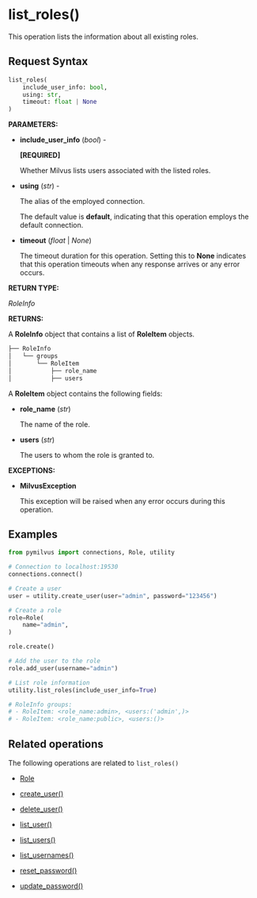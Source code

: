 # list_roles()

This operation lists the information about all existing roles.

## Request Syntax

```python
list_roles(
    include_user_info: bool,
    using: str,
    timeout: float | None
)
```

**PARAMETERS:**

- **include_user_info** (*bool*) - 

    **[REQUIRED]**

    Whether Milvus lists users associated with the listed roles.

- **using** (*str*) - 

    The alias of the employed connection.

    The default value is **default**, indicating that this operation employs the default connection.

- **timeout** (*float* | *None*)  

    The timeout duration for this operation. Setting this to **None** indicates that this operation timeouts when any response arrives or any error occurs.

**RETURN TYPE:**

*RoleInfo*

**RETURNS:**

A **RoleInfo** object that contains a list of **RoleItem** objects.

```python
├── RoleInfo
│   └── groups  
│       └── RoleItem
│           ├── role_name
│           ├── users
```

A **RoleItem** object contains the following fields:

- **role_name** (*str*)

    The name of the role.

- **users** (*str*)

    The users to whom the role is granted to.

**EXCEPTIONS:**

- **MilvusException**

    This exception will be raised when any error occurs during this operation.

## Examples

```python
from pymilvus import connections, Role, utility

# Connection to localhost:19530
connections.connect()

# Create a user
user = utility.create_user(user="admin", password="123456")

# Create a role
role=Role(
    name="admin",
)

role.create()

# Add the user to the role
role.add_user(username="admin")

# List role information
utility.list_roles(include_user_info=True)

# RoleInfo groups:
# - RoleItem: <role_name:admin>, <users:('admin',)>
# - RoleItem: <role_name:public>, <users:()>
```

## Related operations

The following operations are related to `list_roles()`

- [Role](../Role/Role.md)

- [create_user()](create_user.md)

- [delete_user()](delete_user.md)

- [list_user()](list_user.md)

- [list_users()](list_users.md)

- [list_usernames()](list_usernames.md)

- [reset_password()](reset_password.md)

- [update_password()](update_password.md)

